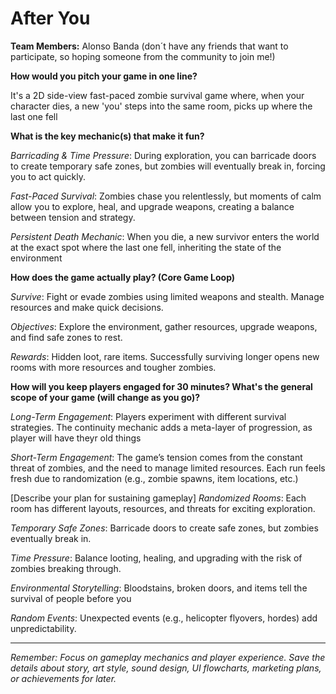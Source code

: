 # After You

**Team Members:** Alonso Banda (don´t have any friends that want to participate, so hoping someone from the community to join me!) 

**How would you pitch your game in one line?**

It's a 2D side-view fast-paced zombie survival game where, when your character dies, a new 'you' steps into the same room, picks up where the last one fell

**What is the key mechanic(s) that make it fun?**

*Barricading & Time Pressure*: During exploration, you can barricade doors to create temporary safe zones, but zombies will eventually break in, forcing you to act quickly.

*Fast-Paced Survival*: Zombies chase you relentlessly, but moments of calm allow you to explore, heal, and upgrade weapons, creating a balance between tension and strategy.

*Persistent Death Mechanic*: When you die, a new survivor enters the world at the exact spot where the last one fell, inheriting the state of the environment



**How does the game actually play? (Core Game Loop)**

*Survive*: Fight or evade zombies using limited weapons and stealth. Manage resources and make quick decisions.

*Objectives*: Explore the environment, gather resources, upgrade weapons, and find safe zones to rest.

*Rewards*: Hidden loot, rare items. Successfully surviving longer opens new rooms with more resources and tougher zombies.


**How will you keep players engaged for 30 minutes? What's the general scope of your game (will change as you go)?**

*Long-Term Engagement*: Players experiment with different survival strategies. The continuity mechanic adds a meta-layer of progression, as player will have theyr old things 

*Short-Term Engagement*: The game’s tension comes from the constant threat of zombies, and the need to manage limited resources. Each run feels fresh due to randomization (e.g., zombie spawns, item locations, etc.)

[Describe your plan for sustaining gameplay]
*Randomized Rooms*: Each room has different layouts, resources, and threats for exciting exploration.

*Temporary Safe Zones*: Barricade doors to create safe zones, but zombies eventually break in.

*Time Pressure*: Balance looting, healing, and upgrading with the risk of zombies breaking through.

*Environmental Storytelling*: Bloodstains, broken doors, and items tell the survival of people before you 

*Random Events*: Unexpected events (e.g., helicopter flyovers, hordes) add unpredictability.

---
*Remember: Focus on gameplay mechanics and player experience. Save the details about story, art style, sound design, UI flowcharts, marketing plans, or achievements for later.*
